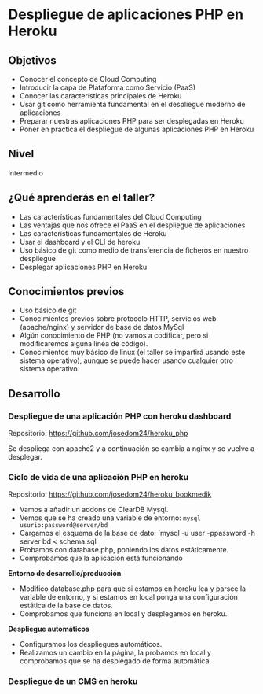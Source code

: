 # Despliegue de aplicaciones PHP en Heroku

## Objetivos

* Conocer el concepto de Cloud Computing
* Introducir la capa de Plataforma como Servicio (PaaS)
* Conocer las características principales de Heroku
* Usar git como herramienta fundamental en el despliegue moderno de aplicaciones
* Preparar nuestras aplicaciones PHP para ser desplegadas en Heroku
* Poner en práctica el despliegue de algunas aplicaciones PHP en Heroku

## Nivel

Intermedio

## ¿Qué aprenderás en el taller?

* Las características fundamentales del Cloud Computing
* Las ventajas que nos ofrece el PaaS en el despliegue de aplicaciones
* Las características fundamentales de Heroku
* Usar el dashboard y el CLI de heroku
* Uso básico de git como medio de transferencia de ficheros en nuestro despliegue
* Desplegar aplicaciones PHP en Heroku

## Conocimientos previos

* Uso básico de git
* Conocimientos previos sobre protocolo HTTP, servicios web (apache/nginx) y servidor de base de datos MySql
* Algún conocimiento de PHP (no vamos a codificar, pero si modificaremos alguna línea de código).
* Conocimientos muy básico de linux (el taller se impartirá usando este sistema operativo), aunque se puede hacer usando cualquier otro sistema operativo.

## Desarrollo

### Despliegue de una aplicación PHP con heroku dashboard

Repositorio: https://github.com/josedom24/heroku_php

Se despliega con apache2 y a continuación se cambia a nginx y se vuelve a desplegar.

### Ciclo de vida de una aplicación PHP en heroku

Repositorio: https://github.com/josedom24/heroku_bookmedik

* Vamos a añadir un addons de ClearDB Mysql.
* Vemos que se ha creado una variable de entorno: `mysql usurio:password@server/bd`
* Cargamos el esquema de la base de dato: `mysql -u user -ppassword -h server bd < schema.sql
* Probamos con database.php, poniendo los datos estáticamente.
* Comprobamos que la aplicación está funcionando

**Entorno de desarrollo/producción**

* Modifico database.php para que si estamos en horoku lea y parsee la variable de entorno, y si estamos en local ponga una configuración estática de la base de datos.
* Comprobamos que funciona en local y desplegamos en heroku.

**Despliegue automáticos**

* Configuramos los despliegues automáticos.
* Realizamos un cambio en la página, la probamos en local y comprobamos que se ha desplegado de forma automática.

### Despliegue de un CMS en heroku
